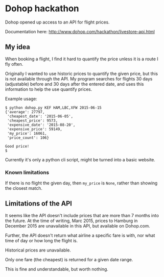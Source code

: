 # Dohop hackathon

Dohop opened up access to an API for flight prices. 

Documentation here: http://www.dohop.com/hackathon/livestore-api.html

## My idea

When booking a flight, I find it hard to quantify the price unless it is a route I fly often. 

Originally I wanted to use historic prices to quantify the given price, but this is not available through the API. My program searches for flights 30 days (adjustable) before and 30 days after the entered date, and uses this information to help the use quantify prices.  

Example usage:

    $ python dohop.py KEF HAM,LBC,XFW 2015-06-15
    {'average': 27797,
     'cheapest_date': '2015-06-05',
     'cheapest_price': 9573,
     'expensive_date': '2015-08-20',
     'expensive_price': 59149,
     'my_price': 16061,
     'price_count': 106}
    
    Good price!
    $

Currently it's only a python cli script, might be turned into a basic website. 

### Known limitations

If there is no flight the given day, then `my_price` is `None`, rather than showing the closest match. 

## Limitations of the API

It seems like the API doesn't include prices that are more than 7 months into the future. At the time of writing, Marc 2015, prices to Hamburg in December 2015 are unavailable in this API, but available on Dohop.com. 

Further, the API doesn't return what airline a specific fare is with, nor what time of day or how long the flight is. 

Historical prices are unavailable. 

Only one fare (the cheapest) is returned for a given date range. 

This is fine and understandable, but worth nothing. 